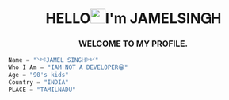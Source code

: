 ### 

<h1 align="center">HELLO<img src="https://raw.githubusercontent.com/MartinHeinz/MartinHeinz/master/wave.gif"width="30px">I'm JAMELSIΝᏀᎻ</h1>
<h3 align="center">WELCOME TO MY PROFILE.</h3>


```python
Name = "༺JAMEL SINGᎻ༻"
Who I Am = "IAM NOT A DEVELOPER😁"
Age = "90's kids"
Country = "INDIA"
PLACE = "TAMILNADU"
```

